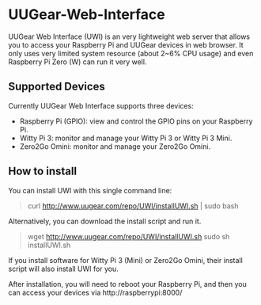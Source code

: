 # UUGear-Web-Interface
UUGear Web Interface (UWI) is an very lightweight web server that allows you to access your Raspberry Pi and UUGear devices in web browser. It only uses very limited system resource (about 2~6% CPU usage) and even Raspberry Pi Zero (W) can run it very well.

## Supported Devices
Currently UUGear Web Interface supports three devices:
- Raspberry Pi (GPIO): view and control the GPIO pins on your Raspberry Pi.
- Witty Pi 3: monitor and manage your Witty Pi 3 or Witty Pi 3 Mini.
- Zero2Go Omini: monitor and manage your Zero2Go Omini.

## How to install
You can install UWI with this single command line:
> curl http://www.uugear.com/repo/UWI/installUWI.sh | sudo bash

Alternatively, you can download the install script and run it.
> wget http://www.uugear.com/repo/UWI/installUWI.sh
> sudo sh installUWI.sh

If you install software for Witty Pi 3 (Mini) or Zero2Go Omini, their install script will also install UWI for you.

After installation, you will need to reboot your Raspberry Pi, and then you can access your devices via http://raspberrypi:8000/
